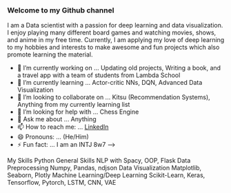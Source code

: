 ### Welcome to my Github channel
I am a Data scientist with a passion for deep learning and data visualization.
I enjoy playing many different board games and watching movies, shows, and anime in my free time.
Currently, I am applying my love of deep learning to my hobbies and interests to make awesome and fun projects which also promote learning the material.

- 🔭 I’m currently working on ... Updating old projects, Writing a book, and a travel app with a team of students from Lambda School
- 🌱 I’m currently learning ... Actor-critic NNs, DQN, Advanced Data Visualization
- 👯 I’m looking to collaborate on ... Kitsu (Recommendation Systems), Anything from my currently learning list
- 🤔 I’m looking for help with ... Chess Engine
- 💬 Ask me about ... Anything
- 📫 How to reach me: ... [LinkedIn](https://www.linkedin.com/in/aidan-mahoney/)
- 😄 Pronouns: ... (He/Him)
- ⚡ Fun fact: ... I am an INTJ 8w7
-->

My Skills
  Python
    General Skills
      NLP with Spacy, OOP, Flask
    Data Preprocessing
      Numpy, Pandas, ndjson
    Data Visualization
      Matplotlib, Seaborn, Plotly
    Machine Learning/Deep Learning
      Scikit-Learn, Keras, Tensorflow, Pytorch, LSTM, CNN, VAE
